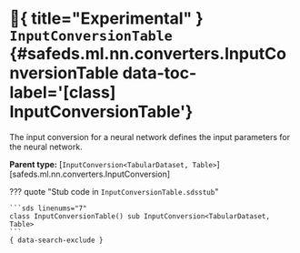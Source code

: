 [//]: # (DO NOT EDIT THIS FILE DIRECTLY. Instead, edit the corresponding stub file and execute `npm run docs:api`.)

# :test_tube:{ title="Experimental" } <code class="doc-symbol doc-symbol-class"></code> `InputConversionTable` {#safeds.ml.nn.converters.InputConversionTable data-toc-label='[class] InputConversionTable'}

The input conversion for a neural network defines the input parameters for the neural network.

**Parent type:** [`InputConversion<TabularDataset, Table>`][safeds.ml.nn.converters.InputConversion]

??? quote "Stub code in `InputConversionTable.sdsstub`"

    ```sds linenums="7"
    class InputConversionTable() sub InputConversion<TabularDataset, Table>
    ```
    { data-search-exclude }
